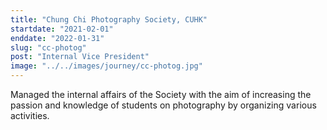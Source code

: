```yaml
---
title: "Chung Chi Photography Society, CUHK"
startdate: "2021-02-01"
enddate: "2022-01-31"
slug: "cc-photog"
post: "Internal Vice President"
image: "../../images/journey/cc-photog.jpg"
---
```

Managed the internal affairs of the Society with the aim of increasing the passion and knowledge of students on photography by organizing various activities. 